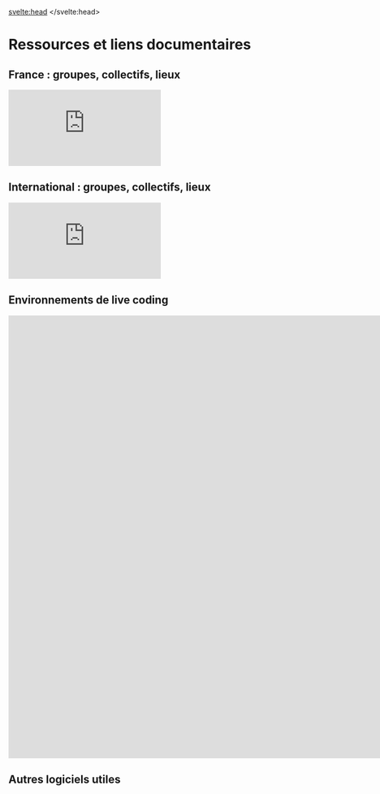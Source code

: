<svelte:head>
    <title>Ressources</title> 
</svelte:head>
<script>
  import Info from "$lib/components/Info.svelte";
  import ResourceGrid from "$lib/components/ResourceGrid.svelte";
  
  const frenchResources = [
    {
      title: "Cookie Collective",
      href: "https://cookie.paris",
      description: "Principal collectif francophone d'artistes live coders. Organisateur d'événements en région parisienne.",
      image: "https://www.cookie.paris/static/04d2e692bcab0866529cd81a3730c09e/a941a/10.webp",
      links: [
        {
          title: "Discord",
          href: "https://discord.gg/cookie",
          description: "Serveur de discussion le plus actif"
        },
        {
          title: "Telegram",
          href: "https://t.me/cookiecollective",
          description: "Canal d'échange secondaire"
        },
        {
          title: "Instagram",
          href: "https://www.instagram.com/cookiecollectif/?hl=en",
          description: "Principal canal pour les annonces",
        },
        {
          title: "CCC Compilation",
          href: "https://ccc.cookie.paris/",
          description: "Compilation audiovisuelle"
        }
      ]
    },
    {
      title: "Hackerspaces",
      href: "#",
      description: "Espaces de création numérique, de militantisme pour le logiciel libre/ouvert, laboratoires artistiques.",
      image: "https://fuz.re/img/17.jpg",
      links: [
        {
          title: "Le Fuz (Paris / Montreuil)",
          href: "https://fuz.re/",
          description: "Ateliers hebdomadaires de live coding"
        },
        {
          title: "Labomedia (Orléans)",
          href: "https://ressources.labomedia.org/live_coding",
          description: "Lieu d'expérimentation et de création"
        },
        {
          title: "Laboratoire Ouvert Lyonnais (Lyon)",
          href: "https://labolyon.fr/",
          description: "Principal hackerspace lyonnais",
        }
      ]
    },
    {
      title: "Centres nationaux de création musicale (CNCM)",
      href: "#",
      description: "Centres nationaux dédiés à la création et recherche en musique électroacoustique. Soutiens de la scène.",
      image: "https://www.grame.fr/assets/f1920x1200-q85-p1/346a0f23/img_3140.jpg.webp",
      links: [
        {
          title: "Athénor (Saint-Nazaire)",
          href: "https://athenor.com/",
          description: "Création musicale et résidences"
        },
        {
          title: "GRAME (Lyon)",
          href: "https://grame.fr",
          description: "Recherche en informatique musicale"
        },
        {
          title: "GRAME présente JIM LAC Algorave",
          href: "https://le-sucre.eu/events/grame-presente-jim-lac-%E2%9C%A6-algorave/",
          description: "Algorave pour la Linux Audio Conference 2025",
        },
        {
          title: "Festival de l'eau (Saint-Nazaire, Athénor)",
          href: "https://www.athenor.com/les-rendez-vous/2024-25/live-coding",
          description: "Performance de live coding (R. Georges, R. Forment)"
        }
      ]
    },
    {
      title: "TOPLAP Strasbourg",
      href: "https://livecodingstrasbourg.github.io/",
      description: "Branche strasbourgeoise du collectif TOPLAP. Ateliers et événements locaux.",
      image: "https://blog.toplap.org/wp-content/uploads/sites/9/2024/08/5x0H0GDY1KWi-toplab-1024x819.png",
      links: [
        {
          title: "Blog et guides (par Crash Server)",
          href: "https://crashserver.fr/blog/5/",
          description: "Guides d'initiation à FoxDot"
        },
        {
          title: "Code Cooking (par Crash Server)",
          href: "https://www.youtube.com/watch?v=bOFr24NGrdw&list=PLIKH_fHtdeLlF9gUUUNSVY9n0iZnZ2yUL",
          description: "Guides d'initiation à FoxDot"
        },
        {
          title: "Site du duo Crash Server",
          href: "https://crashserver.fr/",
          description: "Duo de musiciens (très actif)"
        },
      ]
    },
    {
      title: "Recherche académique",
      href: "",
      description: "Recherche universitaire à propos du live coding",
      image: "https://journee.livecoding.fr/images/jlc_affiche.png",
      links: [
        {
          title: "Journée d'étude sur le live coding",
          href: "https://journee.livecoding.fr/",
          description: "Journée d'étude (2023, Paris 8)"
        },
        {
          title: "Thèse de Florine Fouquart (arts numériques)",
          href: "https://theses.fr/s167590",
          description: "Vivre une expérience mathéma-esthésique : images programmées et mathématiques appliquées au coeur d'une pratique artistique numérique."
        },
        {
          title: "Thèse de Raphaël Forment (musicologie)",
          href: "https://theses.fr/s246917",
          description: "Some thoughts have a certain sound: Esthétiques et techniques du Live Coding en musique."
        },
      ],
    },
    {
      title: "Lieux de concert",
      href: "",
      description: "Lieux accueillant des événements de live coding",
      image: "https://i1.sndcdn.com/artworks-Oq6e5MU2sWztY2JY-TR6qxw-t500x500.jpg",
      links: [
        {
          title: "Chair de Poule",
          href: "https://www.facebook.com/p/Chair-De-Poule-100057514118206/",
          description: "Événements et fabrique à Cookies (Cookie Collective)",
        },
        {
          title: "Grrrnd Zero",
          href: "https://www.grrrndzero.org/",
          description: "Soutien pour l'organisation de l'algorave annuelle de Lyon",
        },
        {
          title: "Localhost",
          href: "https://www.instagram.com/localhost.doesnotexist/",
          description: "Soutien de la communauté live coding lyonnaise",
        },
        {
          title: "AERI",
          href: "https://aeri.ovh/",
          description: "Utopie réelle en expérimentation permanente",
        },

      ]
    }
  ];

  const internationalResources = [
    {
      title: "TOPLAP.org",
      href: "https://toplap.org",
      description: "Collectif historique international du live coding, fondé en 2003.",
      image: "https://blog.toplap.org/wp-content/uploads/sites/9/2024/01/iclc-2023.jpg",
      links: [
        {
          title: "Manifesto Draft",
          href: "https://toplap.org/wiki/ManifestoDraft",
          description: "Manifeste du collectif TOPLAP",
        },
        {
          title: "Algorave.com",
          href: "https://algorave.com",
          description: "Événements de live coding festifs"
        },
        {
          title: "TOPLAP Forum",
          href: "https://forum.toplap.org/",
          description: "Forum de discussion (peu actif)",
        },
        {
          title: "Awesome Live Coding",
          href: "https://github.com/toplap/awesome-livecoding",
          description: "Liste exhaustive de ressources"
        },
        {
          title: "Live Coding Book",
          href: "https://livecodingbook.toplap.org/",
          description: "Manuel collaboratif (MIT Press, 2023)"
        }
      ]
    },
    {
      title: "TOPLAP Nodes",
      href: "http//blog.toplap.org/nodes/",
      description: "Nodes locaux liés à TOPLAP : petites communautés indépendantes de live coders avec leur identité propre",
      image: "/images/toplap_map.png",
      links: [
        {
          title: "Liste de TOPLAP Nodes",
          href: "https://blog.toplap.org/nodes/",
          description: "Liste exhaustive de nodes",
        },
        {
          title: "CliC (Colectivo de Live Coders)",
          href: "https://colectivo-de-livecoders.gitlab.io/#que-somos",
          description: "Collectif argentin",
        },
        {
          title: "TOPLAP Barcelona",
          href: "https://www.toplap.cat/",
          description: "Collectif catalan"
        },
        {
          title: "Live Code NYC",
          href: "https://livecode.nyc/",
          description: "Collectif new-yorkais",
        },
        {
          title: "TOPLAP Karlsruhe",
          href: "https://toplap-ka.de/",
          description: "Collectif allemand",
        },
      ]
    },
    {
      title: "International Conference on Live Coding",
      href: "https://iclc.toplap.org",
      description: "Conférence universitaire (annuelle depuis 2015)",
      image: "/images/iclc_barcelona.png",
      links: [
        {
          title: "ICLC Barcelona (2025)",
          href: "https://iclc.toplap.org/2025/",
          description: "Conférence à Barcelone",
        },
        {
          title: "ICLC Shangaï (2024)",
          href: "https://iclc.toplap.org/2023/",
          description: "Conférence à Shangaï",
        },
        {
          title: "ICLC Utrecht (2023)",
          href: "https://iclc.toplap.org/2023/",
          description: "Conférence à Utrecht",
        },
        {
          title: "ICLC Valdivia (2021)",
          href: "https://iclc.toplap.org/2021/",
          description: "Conférence à valdivia",
        },
        {
          title: "ICLC Limerick (2020)",
          href: "https://iclc.toplap.org/2021/",
          description: "Conférence à Limerick",
        },
      ],
    },
    {
      title: "Réseaux sociaux et sites divers",
      href: "https://archive.org/details/toplap",
      description: "Réseaux d'échange entre live coders",
      image: "https://files.social.toplap.org/site_uploads/files/000/000/001/@1x/1c3ad86fbd5b23e0.png",
      links: [
        {
          title: "TOPLAP Discord",
          href: "https://discord.gg/jtYGAsUggT",
          description: "Principal lieu d'échange",
        },
        {
          title: "TOPLAP Mastodon",
          href: "https://social.toplap.org/about",
          description: "Instance Mastodon auto-hébergée",
        },
        {
          title: "TOPLAP Mailing List",
          href: "https://toplap.org/livecode-archive/",
          description: "Archives de la mailing list TOPLAP"
        },
        {
          title: "TOPLAP Internet Archive",
          href: "https://archive.org/details/toplap",
          description: "Archives audiovisuelles",
        },
      ]
    },
    {
      title: "Demoscene",
      href: "https://www.shadertoy.com/",
      description: "Contre-culture informatique et création numérique audiovisuelle",
      image: "https://upload.wikimedia.org/wikipedia/commons/e/ea/Assembly2004-areena01.jpg",
      links: [
        {
          title: "Pouët.net",
          href: "https://www.pouet.net/",
          description: "Site d'échange et de partage de démos",
        },
        {
          title: "Shadertoy",
          href: "https://www.shadertoy.com/",
          description: "Plateforme de partage et création de shaders GLSL.",
        },
        {
          title: "Demozoo",
          href: "https://demozoo.org/",
          description: "Site collaboratif d'archive de démos",
        },
        {
          title: "Revision",
          href: "https://2025.revision-party.net/",
          description: "Plus grosse demoparty annuelle"
        },
      ]
    },
    {
      title: "Communauté Monome",
      href: "https://llllllll.co/",
      description: "Communauté Monome et musique électronique DIY.",
      image: "https://monome.org/image/both.jpg",
      links: [
        {
          title: "Lines Forum",
          href: "https://llllllll.co/",
          description: "Forum fréquenté par des live coders",
        },
        {
          title: "Teletype",
          href: "https://monome.org/docs/teletype/",
          description: "Hardware Eurorack (live codable)"
        },
        {
          title: "ORCA (version Norns)",
          href: "https://norns.community/orca",
          description: "ORCA pour Monome Norns"
        },
        {
          title: "InterNorns",
          href: "https://github.com/schollz/internorns",
          description: "Environnement de live coding pour Norns"
        },
      ]
    },
    {
      title: "Labels musicaux",
      href: "",
      description: "Labels et sorties musicales produites par des live coders",
      image: "https://f4.bcbits.com/img/0032778681_10.jpg",
      links: [
        {
          title: "Ordinateur dans la tête",
          href: "https://ordinateurdanslatete.bandcamp.com/",
          description: "Label lyonnais (cassettes et floppy disks)"
        },
        {
          title: "Call it Anything Record",
          href: "https://callitanythingrecords.bandcamp.com/",
          description: "Plusieurs sorties produites par des live coders",
        },
        {
          title: "Fals.ch",
          href: "https://f4lsch.bandcamp.com/",
          description: "Hypermusic on Purpose",
        },
        {
          title: "Superpang",
          href: "https://superpang.bandcamp.com/",
          description: "Computer Music (généraliste)",
        },
        {
          title: "PC Music",
          href: "https://pcmusic.bandcamp.com/",
          description: "Un peu de live coding dans les angles (Lil Data)",
        },
      ]
    }
  ];

  const otherSoftwareResources = [
    {
      title: "Éditeurs de code",
      href: "",
      description: "Outils pour éditer, débugguer, faire tourner du code, etc. L'outil de base des live coders, craints et chéris.",
      image: "https://raphaelforment.fr/images/stems.png",
      links: [
        {
          title: "Visual Studio Code",
          href: "https://code.visualstudio.com/",
          description: "Éditeur de code gratuit, extensible et personnalisable. Supporte de nombreux langages et environnements.",
        },
        {
          title: "NeoVim",
          href: "https://neovim.io/",
          description: "Éditeur de texte libre et open source, basé sur Vim. Très léger, personnalisable et extensible. Un apprentissage à prévoir mais très libérateur.",
        },
        {
          title: "Emacs",
          href: "https://www.gnu.org/software/emacs/",
          description: "Éditeur de texte libre et open source. Très puissant, mais avec une courbe d'apprentissage plus raide. Un système d'exploitation, avec un très bon support pour les langages de la famille LISP.",
        },
        {
          title: "Zed",
          href: "https://zed.dev/",
          description: "Éditeur de code moderne, rapide et collaboratif. En développement actif.",
        },
        {
          title: "Pulsar",
          href: "https://pulsar-edit.dev/",
          description: "Remplaçant de feu Atom. Parfois nécessaire pour la compatibilité avec d'anciens plugins de live coding."
        }
      ],
    },
    {
      title: "Digital Audio Workstations (DAW)",
      href: "",
      description: "Stations audionumériques. Outils généralistes et grand public pour le travail en informatique musicale.",
      image: "https://raphaelforment.fr/images/global_sampler.png",
      links: [
        {
          title: "Reaper",
          href: "https://www.reaper.fm/",
          description: "DAW léger, personnalisable et extensible. Un standard de l'industrie. Supporte de nombreux formats de plugins.",
        },
        {
          title: "Ardour",
          href: "https://ardour.org/",
          description: "DAW libre et open source. Très complet, mais un peu plus complexe à prendre en main.",
        },
        {
          title: "Audacity",
          href: "https://www.audacityteam.org/",
          description: "Un standard pour l'édition de fichiers audios. De plus en plus commercial, de moins en moins sympathique.",
        },
        {
          title: "Wavacity",
          href: "https://wavacity.com/",
          description: "Le célèbre Audacity, mais pour le web (compilé en WASM).",
        },
        {
          title: "Bitwig",
          href: "https://www.bitwig.com/",
          description: "Station audionumérique généraliste. Disponible en cross-platform, concurrent direct d'Ableton Live."
        },
        {
          title: "Ableton Live",
          href: "https://www.ableton.com/en/live/",
          description: "DAW populaire, avec un support natif pour Max for Live (Max/MSP).",
        },
      ],
    },
    {
      title: "Hôtes pour plugins / Outils modulaires",
      href: "",
      description: "Applications pour faire tourner des plugins audio (VST, LV2, etc.). Souvent utilisés en complément d'une DAW.",
      image: "/images/carla.png",
      links: [
        {
          title: "Carla",
          href: "https://kx.studio/Applications:Carla",
          description: "Hôte de plugins audio libre et open source. Supporte de nombreux formats.",
        },
        {
          title: "Element",
          href: "https://kushview.net/element/",
          description: "Hôte multi-plateforme, relativement récent."
        },
        {
          title: "Ossia",
          href: "https://ossia.io/",
          description: "Environnement de création interactive (audio, visuel, etc.). Séquenceur inter-média pensé pour l'interaction."
        },
        {
          title: "Chataîgne",
          href: "https://benjamin.kuperberg.fr/chataigne/fr",
          description: "Environnement de création modulaire et multi-protocole."
        }
      ]
    },
    {
      title: "Routage audio et MIDI",
      href: "",
      description: "Outils pour router l'audio et le MIDI entre différentes applications.",
      image: "/images/loopback.jpg",
      links: [
        {
          title: "JACK Audio Connection Kit",
          href: "https://jackaudio.org/",
          description: "Outil libre et open source, multi-plateforme. Très puissant, mais complexe à configurer.",
        },
        {
          title: "Loopback (macOS)",
          href: "https://rogueamoeba.com/loopback/",
          description: "Outil payant pour macOS. Très simple à utiliser.",
        },
        {
          title: "BlackHole (macOS)",
          href: "https://existential.audio/blackhole/",
          description: "Outil libre et open source pour macOS. Nécessite un peu plus de configuration.",
        },
        {
          title: "VB-Cable (Windows)",
          href: "https://vb-audio.com/Cable/",
          description: "Outil gratuit pour Windows. Simple à configurer.",
        },
        {
          title: "virtualMIDI (Windows)",
          href: "https://www.tobias-erichsen.de/software/virtualmidi.html",
          description: "Outil gratuit pour Windows. Permet de créer des ports MIDI virtuels.",
        }
      ],
    },
    {
      title: "Visualisation et étude du signal",
      href: "",
      description: "Outils pour visualiser le signal audio en temps réel. Utile pour le monitoring et le debugging.",
      image: "/images/spectrogram.png",
      links: [
        {
          title: "Sonic Visualiser",
          href: "https://sonicvisualiser.org/",
          description: "Outil libre et open source pour l'analyse et la visualisation du signal audio.",
        },
        {
          title: "Spek",
          href: "http://spek.cc/",
          description: "Outil libre et open source pour la visualisation du spectre audio.",
        },
        {
          title: "Mini Meters (MacOS)",
          href: "https://minimeters.app/",
          description: "Outil payant pour macOS. Simple, efficace, très personnalisable.",
        },
        {
          title: "Cava (Linux)",
          href: "https://github.com/karlstav/cava",
          description: "Un petit outil simple pour visualiser grossièrement le signal",
        }
      ],
    },
    {
      title: "Instruments virtuels (standalone)",
      href: "",
      description: "Logiciels de création musicale autonomes.",
      image: "/images/bisetblank.gif",
      links: [
        {
          title: "VCV Rack",
          href: "https://vcvrack.com/",
          description: "Synthétiseur modulaire Eurorack virtuel. Très populaire dans la communauté du live coding.",
        },
        {
          title: "Cardinal",
          href: "https://github.com/karlstav/cava",
          description: "Version libre et open-source de VCVRack. Fork du projet principal."
        },
        {
          title: "SunVox",
          href: "https://warmplace.ru/soft/sunvox/",
          description: "Environnement de création musicale modulaire (tracker-like). Léger, rapide, multi-plateforme. Peu gourmand en ressources.",
        },
        {
          title: "Bespoke Synth",
          href: "https://www.bespokesynth.com/",
          description: "Environnement de création musicale (patching visuel). Utile pour bricoler rapidement un patch. Permet l'inclusion de plugins audio (VSTs, etc).",
        }
      ],
    },
    {
      title: "Instruments virtuels (plugins)",
      href: "",
      description: "Plugins logiciels (synthétiseurs).",
      image: "/images/surge.png",
      links: [
        {
          title: "Vital",
          href: "https://vital.audio/",
          description: "Synthétiseur à tables d'onde. Extrêmement populaire."
        },
        {
          title: "Dexed",
          href: "https://asb2m10.github.io/dexed/",
          description: "Émulation fidèle du Yamaha DX7. Indispensable."
        },
        {
          title: "SurgeXT",
          href: "https://surge-synthesizer.github.io/",
          description: "Synthétiseur possédant de multiples moteurs et des capacités de synthèse avancées. Indispensable."
        },
        {
          title: "Odin 2",
          href: "https://thewavewarden.com/pages/odin-2",
          description: "Un VST 'virtual analog' relativement classique.",
        },
      ],
    },
    {
      title: "Instruments virtuels (effets)",
      href: "",
      description: "Effets au format plugin logiciel.",
      image: "/images/airwindows.png",
      links: [
        {
          title: "Airwindows",
          href: "https://www.airwindows.com/",
          description: "Une collection d'effets, sans interface graphique. Parfait pour le live coding."
        },
        {
          title: "Melda Production",
          href: "https://www.meldaproduction.com/MFreeFXBundle",
          description: "Une collection d'effets virtuels relativement complète."
        },
        {
          title: "Kilohearts Essentials",
          href: "https://kilohearts.com/products/kilohearts_essentials",
          description: "Une autre collection assez complète",
        },
        {
          title: "Socalabs",
          href: "https://socalabs.com/",
          description: "Une collection d'instruments et d'effets particulièrement intéressants pour le chiptune.",
        },
      ],
    },
    {
      title: "Inspection MIDI et OSC",
      href: "",
      description: "Outils pour inspecter les messages MIDI et OSC. Utile pour le debugging.",
      image: "images/protokol.png",
      links: [
        {
          title: "MIDI Monitor (macOS)",
          href: "https://www.snoize.com/MIDIMonitor/",
          description: "Outil gratuit pour macOS. Simple et efficace.",
        },
        {
          title: "Protokol",
          href: "https://hexler.net/protokol",
          description: "Outil propriétaire multiplateforme. Utile, simple, efficace."
        },
        {
          title: "MIDI View (Windows / MacOS)",
          href: "https://hautetechnique.com/midi/midiview/",
          description: "Un outil de visualisation des données MIDI"
        },
        {
          title: "OSC Data Monitor",
          href: "https://www.kasperkamperman.com/blog/processing-code/osc-datamonitor/",
          description: "Un outil simple et multiplateforme."
        }
      ]
    },
    {
      title: "Streaming et enregistrement",
      href: "",
      image: "/images/obs.png",
      description: "Outils pour enregistrer des performances de live coding. Utiles pour le streaming et l'archivage.",
      links: [
        {
          title: "OBS Studio",
          href: "https://obsproject.com/",
          description: "Logiciel libre et open source de streaming et d'enregistrement vidéo.",
        },
        {
          title: "Streamlabs",
          href: "https://streamlabs.com/",
          description: "Solution tout-en-un pour le streaming, avec de nombreuses fonctionnalités intégrées.",
        },
        {
          title: "Owncast",
          href: "https://owncast.online/",
          description: "Solution auto-hébergée pour le streaming vidéo en direct.",
        },

      ],
    }
  ];

  const softwareResources = [
    {
      title: "SuperCollider",
      href: "https://supercollider.github.io/",
      description: "Environnement de programmation audio temps réel. S'il ne fallait en citer qu'un, ce serait celui-là.",
      image: "https://mit-press-new-us.imgix.net/covers/9780262049702.jpg?auto=format&w=298&dpr=1&q=80",
      links: [
        {
          title: "Forum",
          href: "https://scsynth.org/",
          description: "Communauté et support"
        },
        {
          title: "Documentation",
          href: "https://doc.sccode.org/",
          description: "Guide de référence complet"
        },
        {
          title: "sccode.org",
          href: "https://sccode.org/",
          description: "Partage de code et exemples"
        },
        {
          title: "SuperCollider Book v2.0",
          href: "https://mitpress.mit.edu/9780262049702/the-supercollider-book/",
          description: "Principal ouvrage (seconde édition actualisée en 2025)"
        },
        {
          title: "Awesome Live Coding",
          href: "https://github.com/madskjeldgaard/awesome-supercollider",
          description: "Archive d'une liste de ressources collaboratives (2022).",
        }
      ]
    },
    {
      title: "TidalCycles",
      href: "https://tidalcycles.org/",
      description: "Langage de patterns musicaux basé sur Haskell. Puissant, minimaliste, très expressif.",
      image: "https://tidalcycles.org/img/logo.svg",
      links: [
        {
          title: "Documentation",
          href: "https://tidalcycles.org/docs/",
          description: "Tutoriels et guides"
        },
        {
          title: "Forum Club Tidal",
          href: "https://club.tidalcycles.org/",
          description: "Forum de la communauté"
        },
        {
          title: "Slab.org",
          href: "https://slab.org/",
          description: "Blog de recherche (Alex McLean)",
        },
        {
          title: "Tutoriels vidéos par Alex McLean",
          href: "https://www.youtube.com/watch?v=M-Y5pAEBXXQ&list=PL2lW1zNIIwj3bDkh-Y3LUGDuRcoUigoDs",
          description: "Série de vidéos de présentation de l'outil."
        },
        {
          title: "TidalCycles / Strudel",
          href: "https://strudel.tidalcycles.org/",
          description: "Version web de TidalCycles"
        }
      ]
    },
    {
      title: "Strudel",
      href: "https://strudel.tidalcycles.org/",
      description: "Version JavaScript de TidalCycles dans le navigateur. Populaire, accessible, large communauté d'utilisateurs.",
      image: "https://strudel.cc/icons/strudel_icon.png",
      links: [
        {
          title: "Strudel.cc",
          href: "https://strudel.cc",
          description: "Environnement de programmation en ligne",
        },
        {
          title: "Documentation",
          href: "https://strudel.tidalcycles.org/learn/",
          description: "Tutoriels et exemples"
        },
        {
          title: "Codeberg",
          href: "https://codeberg.org/uzu/strudel",
          description: "Code source et développement"
        },
        {
          title: "Uzulangs",
          href: "https://uzu.lurk.org/",
          description: "Langages similaires à Strudel",
        },
        {
          title: "Kabelsalat",
          href: "https://kabel.salat.dev/",
          description: "Langage de programmation orienté signal, live codable dans le web."
        }
      ]
    },
    {
      title: "Sonic Pi",
      href: "https://sonic-pi.net/",
      description: "Outil/instrument accessible et pédagogique, basé sur la programmation impérative. Stable et robuste.",
      image: "https://sonic-pi.net/media/images/home/logo.png",
      links: [
        {
          title: "In-Thread",
          href: "https://in-thread.sonic-pi.net/",
          description: "Forum de la communauté"
        },
        {
          title: "Documentation intégrée",
          href: "https://sonic-pi.net/tutorial.html",
          description: "Tutoriel intégré complet"
        },
        {
          title: "Dave Conservatoire",
          href: "https://youtu.be/4BPKaHV7Q5U?list=PLaitaNxyd8SHvTQjRGnMdKLsARXW7iYyp",
          description: "Série de tutoriels vidéos pour les néophytes."
        },
        {
          title: "Intermediate Sonic Pi (Mister Bomb)",
          href: "https://www.youtube.com/playlist?list=PLIsdHp2z9wFlu3MRII0eS5NysniOOnXL5",
          description: "Tutoriels plus avancés par Mister Bomb (en anglais)"
        },
        {
          title: "Conférence(s) de Sam Aaron",
          href: "https://www.youtube.com/watch?v=eCZaqKTwtvQ",
          description: "Beaucoup de conférences disponibles",
        },
      ]
    },
    {
      title: "FoxDot / Renardo",
      href: "https://foxdot.org/",
      description: "Live coding Python avec SuperCollider.",
      image: "https://ryan-kirkbride.github.io/hydepark.png",
      links: [
        {
          title: "Groupe Telegram",
          href: "https://t.me/foxdot",
          description: "Discussions de la communauté",
        },
        {
          title: "Documentation officielle",
          href: "https://foxdot.org/docs/",
          description: "Documentation originale"
        },
        {
          title: "Renardo (fork moderne)",
          href: "https://renardo.org/",
          description: "Version améliorée et modulaire"
        },
        {
          title: "Code source (GitHub)",
          href: "https://github.com/e-lie/renardo",
          description: "Code source et installation"
        },
        {
          title: "Ressources (TALM Angers x Polytech)",
          href: "https://hackmd.io/@mathieu/ByTDSqbFP",
          description: "Guide par Mathieu Delalle"
        }
      ]
    },
    {
      title: "OrcΛ",
      href: "https://hundredrabbits.itch.io/orca",
      description: "Séquenceur ésotérique et langage de programmation en deux dimensions. Programmation et automates cellulaires.",
      image: "https://raw.githubusercontent.com/wiki/hundredrabbits/Orca-c/PREVIEW.jpg",
      links: [
        {
          title: "Orca-C",
          href: "https://github.com/hundredrabbits/Orca-c",
          description: "Version en langage C de l'outil ORCA.",
        },
        {
          title: "Orca (Norns)",
          href: "https://llllllll.co/t/orca/22492/6",
          description: "Version pour Monome Norns de l'outil ORCA.",
        },
        {
          title: "Orca Web",
          href: "https://hundredrabbits.github.io/Orca/",
          description: "Version web, sans installation requise."
        },
        {
          title: "Lean OrcΛ",
          href: "https://metasyn.srht.site/learn-orca/",
          description: "Tutoriel interactif dans le web."
        },
        {
          title: "Clavier 36",
          href: "https://youtu.be/d8eC9he8iZM",
          description: "Une version alternative d'ORCA avec son propre jeu d'instructions. En cours de développement.",
        }
      ]
    },
    {
      title: "Mercury",
      href: "https://www.timohoogland.com/mercury-livecoding/",
      description: "Environnement de live coding minimaliste, efficace, fréquemment mis à jour. Conçu par Timo Hoogland.",
      image: "/images/timo.png",
      links: [
        {
          title: "Mercury Playground",
          href: "https://mercury-playground.pages.dev/",
          description: "Version web, sans installation requise",
        },
        {
          title: "Documentation officielle",
          href: "https://tmhglnd.github.io/mercury/",
          description: "Site internet du projet Mercury",
        },
        {
          title: "Code source (GitHub)",
          href: "https://github.com/tmhglnd/mercury",
          description: "Le fichier de présentation est riche en informations diverses.",
        },
        {
          title: "Performance de Timo Hoogland (2020)",
          href: "https://youtu.be/fr7vtk1dxJM",
          description: "Démonstration des capacités de Mercury",
        },
        {
          title: "Mercury Tutorials",
          href: "https://www.youtube.com/watch?v=J2tQ7Ku-C-M&list=PLxLPN4JkS2hkMxulEnSehzNO-K4wh41Y3",
          description: "Playlist YouTube de tutoriels consacrés à l'outil",
        },
      ],
    },
    {
      title: "Gibber",
      href: "https://gibber.cc/",
      description: "Environnement audiovisuel de live coding dans le navigateur.",
      image: "https://gibber.cc/gibber_image.jpg",
      links: [
        {
          title: "Gibber Playground",
          href: "https://gibber.cc/",
          description: "Environnement de programmation en ligne"
        },
        {
          title: "Site de Charlie Roberts",
          href: "https://www.charlie-roberts.com/projects.html",
          description: "Liste de projets développés par Charlie Roberts",
        },
        {
          title: "Code source (GitHub)",
          href: "https://github.com/gibber-cc/gibber",
          description: "Code source et documentation"
        },
        {
          title: "Gibberwocky",
          href: "https://github.com/gibber-cc/gibberwocky",
          description: "Version de Gibber interopérable avec Ableton Live"
        }
      ]
    },
    {
      title: "ChucK",
      href: "https://chuck.stanford.edu/",
      description: "Langage fortement temporisé pour la synthèse audio temps réel.",
      image: "https://chuck.stanford.edu/doc/images/chuck-logo2023w.png",
      links: [
        {
          title: "Documentation",
          href: "https://chuck.stanford.edu/doc/",
          description: "Guide de référence complet"
        },
        {
          title: "WebChucK",
          href: "https://chuck.cs.princeton.edu/webchuck/",
          description: "Version navigateur avec IDE"
        },
        {
          title: "GitHub",
          href: "https://github.com/ccrma/chuck",
          description: "Code source et communauté"
        },
        {
          title: "Groupe de discussion Discord",
          href: "https://discord.com/invite/Np5Z7ReesD",
          description: "La principale plateforme d'échange autour de ChucK",
        },
        {
          title: "Performance musicale",
          href: "https://youtu.be/vEqq5zFlrig",
          description: "Performance de Céleste Betancur et Olivia Jack"
        }
      ]
    },

    {
      title: "Hydra",
      href: "https://hydra.ojack.xyz/",
      description: "Live coding vidéo dans le navigateur.",
      image: "https://cdm.link/app/uploads/2021/10/hydra.jpg",
      links: [
        {
          title: "Éditeur en ligne",
          href: "https://hydra.ojack.xyz/",
          description: "Éditeur par défaut"
        },
        {
          title: "Hydra documentation",
          href: "https://hydra.ojack.xyz/docs/",
          description: "Documentation officielle",
        },
        {
          title: "Hydra book",
          href: "https://hydra-book.glitch.me/",
          description: "Guide interactif (non officiel)"
        },
        {
          title: "Hyper-Hydra",
          href: "https://github.com/geikha/hyper-hydra",
          description: "Extensions pour Hydra",
        },
        {
          title: "Références des fonctions",
          href: "https://hydra.ojack.xyz/api/",
          description: "Référence des fonctions"
        }
      ]
    },
    {
      title: "Pure Data / PlugData",
      href: "https://puredata.info/",
      description: "Programmation visuelle pour l'audio temps réel. Principal environnement utilisé pour le live patching.",
      image: "https://plugdata.org/images/app.png",
      links: [
        {
          title: "PlugData",
          href: "https://plugdata.org/",
          description: "Interface moderne et plugin VST/AU"
        },
        {
          title: "Documentation Pd",
          href: "https://puredata.info/docs",
          description: "Documentation officielle"
        },
        {
          title: "PlugData Docs",
          href: "https://plugdata.org/documentation.html",
          description: "Guide PlugData"
        },
        {
          title: "ELSE Library",
          href: "https://github.com/porres/Live-Electronics-Tutorial",
          description: "Tutoriel live electronics"
        },
        {
          title: "Live Coding Bytebeat (Pure Data)",
          href: "https://youtu.be/xEAfMJ9KS9Q",
          description: "Performance bruitiste sur Pure Data"
        }
      ]
    },
    {
      title: "Outils de programmation collaborative",
      href: "",
      description: "Live coder en groupe. Jam sessions, partage du code, outils de création audiovisuelle en réseau.",
      image: "/images/pastagang.png",
      links: [
        {
          title: "Nudel",
          href: "https://nudel.cc",
          description: "Outil de collaboration conçu par le collectif informel du Pastagang. Centré autour des environnements web.",
        },
        {
          title: "Flok",
          href: "https://flok.cc",
          description: "Outil de collaboration généraliste, supporte plusieurs langages et environnements (local et/ou dans le web).",
        },
        {
          title: "Troop",
          href: "https://github.com/Qirky/Troop",
          description: "Outil de collaboration (Python), principalement conçu pour FoxDot. Non maintenu.",
        },
        {
          title: "Estuary",
          href: "https://estuary.mcmaster.ca/",
          description: "Outil de collaboratif conçu par David Ogborn (université McMaster)."
        }
      ],
    },
    {
      title: "Outils de live coding visuel (autres)",
      href: "",
      description: "Environnements de live coding visuel divers et variés.",
      image: "https://raphaelforment.fr/images/bitfielder.png",
      links: [
        {
          title: "P5Live",
          href: "https://teddavis.org/p5live/",
          description: "Environnement de live coding pour P5.js (JavaScript)."
        },
        {
          title: "Bonzomatic",
          href: "https://github.com/Gargaj/Bonzomatic",
          description: "Environnement de live coding pour shaders GLSL."
        },
        {

          title: "KodeLife",
          href: "https://hexler.net/kodelife",
          description: "Environnement de live coding pour shaders GLSL."
        },
        {
          title: "vvvv",
          href: "https://vvvv.org/",
          description: "Environnement de programmation visuelle (nodale). Utilisé pour la création audioviselle temps réel.",
        },
        {
          title: "Tixl",
          href: "https://tixl.app/",
          description: "Environnement de programmation pour l'art visuel génératif (vidéo, installations, shaders, etc).",
        },
        {
          title: "Veda",
          href: "https://veda.gl/",
          description: "Plugin pour l'éditeur Atom (Pulsar) permettant le live coding de shaders GLSL.",
        }
      ],
    },
    {
      title: "Consoles imaginaires",
      href: "",
      description: "Des consoles de jeu qui n'ont jamais existé. Programmables, ouvertes, parfois open-source, etc. Utilisées pour le chiptune, l'art rétro, le code créatif.",
      image: "/images/tic80.png",
      links: [
        {
          title: "TIC-80",
          href: "https://tic.computer/",
          description: "Console virtuelle open-source. Programmable en Lua, JavaScript, Moonscript, Wren, Fennel et Ruby.",
        },
        {
          title: "PICO-8",
          href: "https://www.lexaloffle.com/pico-8.php",
          description: "Console virtuelle propriétaire. Programmable en Lua.",
        },
        {
          title: "Pixel Vision 8",
          href: "https://pixelvision8.github.io/Website/",
          description: "Console virtuelle open-source. Programmable en C# ou Lua.",
        },
        {
          title: "LowRes NX",
          href: "https://lowresnx.inutilis.com/",
          description: "Console virtuelle open-source. Programmable en BASIC.",
        },
        {
          title: "Uxn",
          href: "https://100r.co/site/uxn.html",
          description: "Une machine virtuelle minimaliste et portable. Une oeuvre d'art en soi, intéressant en tant qu'objet.",
        }
      ]
    }
  ];
</script>

# Ressources et liens documentaires
 
<Info info="Cette page est une liste de ressources pouvant servir à se former un paysage de la pratique du <em>live coding</em>, de ses réseaux et de ses outils. Nous mettons principalement en valeur les sources francophones afin de faciliter leur découverte et en raison de leur rareté.  À leur suite, nous incluons toutes les autres ressources 
disponibles en anglais. Toute contribution est la bienvenue pour parfaire ce petit tour d'horizon." markdown=false />


## France : groupes, collectifs, lieux

<ResourceGrid resources={frenchResources} />

<iframe src="https://www.youtube.com/embed/aLrBQ8rkrWQ" title="ALGORAVE GRRRND ZERO LYON" frameborder="0" allow="accelerometer; autoplay; clipboard-write; encrypted-media; gyroscope; picture-in-picture; web-share" referrerpolicy="strict-origin-when-cross-origin" allowfullscreen></iframe>

## International : groupes, collectifs, lieux

<ResourceGrid resources={internationalResources} />

<iframe src="https://www.youtube.com/embed/jnk644QmFFw" title="type techno - eddyflux algorave set" frameborder="0" allow="accelerometer; autoplay; clipboard-write; encrypted-media; gyroscope; picture-in-picture; web-share" referrerpolicy="strict-origin-when-cross-origin" allowfullscreen></iframe>

## Environnements de live coding

<ResourceGrid resources={softwareResources} />

<iframe width="1672" height="871" src="https://www.youtube.com/embed/ntFMuvv2-TY" title="on-the-fly.documentary" frameborder="0" allow="accelerometer; autoplay; clipboard-write; encrypted-media; gyroscope; picture-in-picture; web-share" referrerpolicy="strict-origin-when-cross-origin" allowfullscreen></iframe>

## Autres logiciels utiles

<ResourceGrid resources={otherSoftwareResources} />

